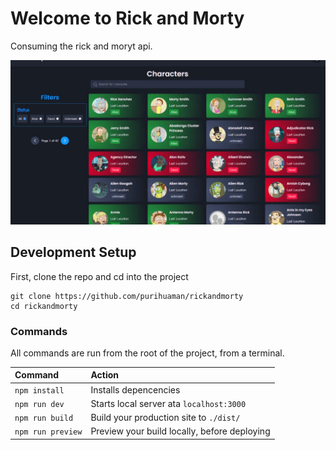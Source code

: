 # Welcome to Rick and Morty

Consuming the rick and moryt api.

![basics](/public/assets/images/rickandmorty.jpg)

## Development Setup

First, clone the repo and cd into the project

```
git clone https://github.com/purihuaman/rickandmorty
cd rickandmorty
```

### Commands

All commands are run from the root of the project, from a terminal.

| Command           | Action                                       |
| :---------------- | :------------------------------------------- |
| `npm install`     | Installs depencencies                        |
| `npm run dev`     | Starts local server ata `localhost:3000`     |
| `npm run build`   | Build your production site to `./dist/`      |
| `npm run preview` | Preview your build locally, before deploying |

